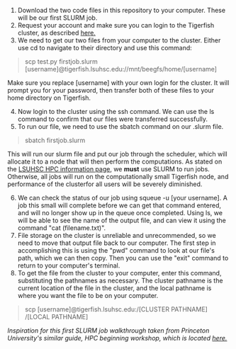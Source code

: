1. Download the two code files in this repository to your computer. These will be our first SLURM job.
2. Request your account and make sure you can login to the Tigerfish cluster, as described [here.](https://www.lsuhsc.edu/admin/it/hpc/information.aspx)
3. We need to get our two files from your computer to the cluster. Either use cd to navigate to their directory and use this command:
>scp test.py firstjob.slurm [username]@tigerfish.lsuhsc.edu://mnt/beegfs/home/[username]

Make sure you replace [username] with your own login for the cluster. It will prompt you for your password, then transfer both of these files to your home directory on Tigerfish. 

4. Now login to the cluster using the ssh command. We can use the ls command to confirm that our files were transferred successfully.
5. To run our file, we need to use the sbatch command on our .slurm file.
>sbatch firstjob.slurm

This will run our slurm file and put our job through the scheduler, which will allocate it to a node that will then perform the computations. As stated on the [LSUHSC HPC information page](https://www.lsuhsc.edu/admin/it/hpc/information.aspx), we **must** use SLURM to run jobs. Otherwise, all jobs will run on the computationally small Tigerfish node, and performance of the clusterfor all users will be severely diminished.  

6. We can check the status of our job using squeue -u [your username]. A job this small will complete before we can get that command entered, and will no longer show up in the queue once completed. Using ls, we will be able to see the name of the output file, and can view it using the command "cat (filename.txt)". 
7. File storage on the cluster is unreliable and unrecommended, so we need to move that output file back to our computer. The first step in accomplishing this is using the "pwd" command to look at our file's path, which we can then copy. Then you can use the "exit" command to return to your computer's terminal.
8. To get the file from the cluster to your computer, enter this command, substituting the pathnames as necessary. The cluster pathname is the current location of the file in the cluster, and the local pathname is where you want the file to be on your computer. 
> scp [username]@tigerfish.lsuhsc.edu:/[CLUSTER PATHNAME] /[LOCAL PATHNAME]


*Inspiration for this first SLURM job walkthrough taken from Princeton University's similar guide, HPC beginning workshop, which is located [here.](https://github.com/PrincetonUniversity/hpc_beginning_workshop)*
